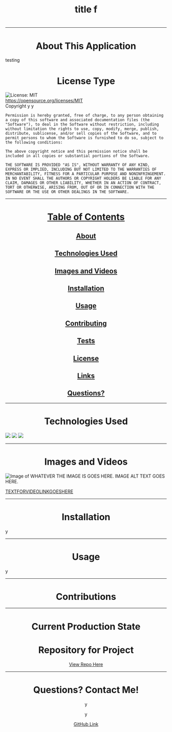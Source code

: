 <h1 align="center" id="top"> title f</h1>
  <h1 align="center"></h1>
  
  ---
  
  <h1 align="center" id="about">About This Application</h1>
  
  testing

  <h1 align="center" id="license">License Type</h1>


  ![License: MIT](https://img.shields.io/badge/License-MIT-yellow.svg)
  <br>
  https://opensource.org/licenses/MIT
  <br>
  Copyright y y 

    Permission is hereby granted, free of charge, to any person obtaining a copy of this software and associated documentation files (the "Software"), to deal in the Software without restriction, including without limitation the rights to use, copy, modify, merge, publish, distribute, sublicense, and/or sell copies of the Software, and to permit persons to whom the Software is furnished to do so, subject to the following conditions:
    
    The above copyright notice and this permission notice shall be included in all copies or substantial portions of the Software.
    
    THE SOFTWARE IS PROVIDED "AS IS", WITHOUT WARRANTY OF ANY KIND, EXPRESS OR IMPLIED, INCLUDING BUT NOT LIMITED TO THE WARRANTIES OF MERCHANTABILITY, FITNESS FOR A PARTICULAR PURPOSE AND NONINFRINGEMENT. IN NO EVENT SHALL THE AUTHORS OR COPYRIGHT HOLDERS BE LIABLE FOR ANY CLAIM, DAMAGES OR OTHER LIABILITY, WHETHER IN AN ACTION OF CONTRACT, TORT OR OTHERWISE, ARISING FROM, OUT OF OR IN CONNECTION WITH THE SOFTWARE OR THE USE OR OTHER DEALINGS IN THE SOFTWARE.
  
  ---
  
  <h1 align="center"><a href="#top">Table of Contents</a></h1>
  <h2 align="center"><a href="#about">About</a></h2>
  <h2 align="center"><a href="#technologies">Technologies Used</a></h2>
  <h2 align="center"><a href="#images">Images and Videos</a></h2>
  <h2 align="center"><a href="#installation">Installation</a></h2>
  <h2 align="center"><a href="#usage">Usage</a></h2>
  <h2 align="center"><a href="#contributing">Contributing</a></h2>
  <h2 align="center"><a href="#tests">Tests</a></h2>
  <h2 align="center"><a href="#license">License</a></h2>
  <h2 align="center"><a href="#current">Links</a></h2>
  <h2 align="center"><a href="#questions">Questions?</a></h2>
  
  ---
  
  <h1 align="center" id="technologies">Technologies Used</h1>
  
  <img src="https://img.shields.io/badge/CSS-blue"/> 

  <img src="https://img.shields.io/badge/CSS-blue"/> 

  <img src="https://img.shields.io/badge/JavaScript-red"/>
  
  ---
  
  <h1 align="center" id="images">Images and Videos</h1>
  
  ![Image of WHATEVER THE IMAGE IS GOES HERE. IMAGE ALT TEXT GOES HERE.]( ./LOCALFILEPATHHERE "NAMEOFIMAGEHERE")
  
  <a href="VIDEOURLGOESHERE">TEXTFORVIDEOLINKGOESHERE</a>
  
  ---
  
  <h1 align="center" id="installation">Installation</h1>
  
  y
  
  ---
  
  <h1 align="center" id="usage">Usage</h1>
  
  y
  
  ---
  
  <h1 align="center" id="contributions">Contributions</h1>
  
  
  
  ---
  
  <h1 align="center"id="current">Current Production State</h1>
  
  
  
  <h1 align="center">Repository for Project</h1>
  
  <p align="center"><a href="y">View Repo Here</a></p>
  
  ---
  
  <h1 align="center" id="questions">Questions? Contact Me!</h1>
  
  <p align="center">y</p>
  <p align="center">y</p>
  <p align="center"><a href="https://github.com/y" >GitHub Link</a></p>